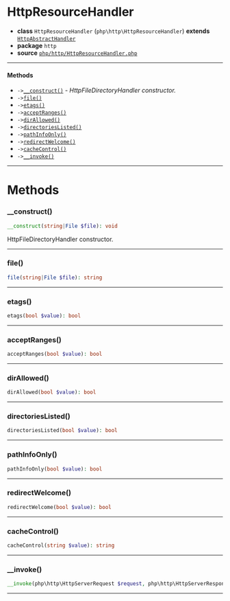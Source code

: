 # HttpResourceHandler

- **class** `HttpResourceHandler` (`php\http\HttpResourceHandler`) **extends** [`HttpAbstractHandler`](api-docs/classes/php/http/HttpAbstractHandler.md)
- **package** `http`
- **source** [`php/http/HttpResourceHandler.php`](./src/main/resources/JPHP-INF/sdk/php/http/HttpResourceHandler.php)


---

#### Methods

- `->`[`__construct()`](#method-__construct) - _HttpFileDirectoryHandler constructor._
- `->`[`file()`](#method-file)
- `->`[`etags()`](#method-etags)
- `->`[`acceptRanges()`](#method-acceptranges)
- `->`[`dirAllowed()`](#method-dirallowed)
- `->`[`directoriesListed()`](#method-directorieslisted)
- `->`[`pathInfoOnly()`](#method-pathinfoonly)
- `->`[`redirectWelcome()`](#method-redirectwelcome)
- `->`[`cacheControl()`](#method-cachecontrol)
- `->`[`__invoke()`](#method-__invoke)

---
# Methods

<a name="method-__construct"></a>

### __construct()
```php
__construct(string|File $file): void
```
HttpFileDirectoryHandler constructor.

---

<a name="method-file"></a>

### file()
```php
file(string|File $file): string
```

---

<a name="method-etags"></a>

### etags()
```php
etags(bool $value): bool
```

---

<a name="method-acceptranges"></a>

### acceptRanges()
```php
acceptRanges(bool $value): bool
```

---

<a name="method-dirallowed"></a>

### dirAllowed()
```php
dirAllowed(bool $value): bool
```

---

<a name="method-directorieslisted"></a>

### directoriesListed()
```php
directoriesListed(bool $value): bool
```

---

<a name="method-pathinfoonly"></a>

### pathInfoOnly()
```php
pathInfoOnly(bool $value): bool
```

---

<a name="method-redirectwelcome"></a>

### redirectWelcome()
```php
redirectWelcome(bool $value): bool
```

---

<a name="method-cachecontrol"></a>

### cacheControl()
```php
cacheControl(string $value): string
```

---

<a name="method-__invoke"></a>

### __invoke()
```php
__invoke(php\http\HttpServerRequest $request, php\http\HttpServerResponse $response): void
```

---
